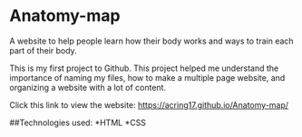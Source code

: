 # Anatomy-map
A website to help people learn how their body works and ways to train each part of their body.

This is my first project to Github. This project helped me understand the importance of naming my files, how to make a multiple page website, and organizing a website with a lot of content.

Click this link to view the website: https://acring17.github.io/Anatomy-map/

##Technologies used:
*HTML
*CSS
